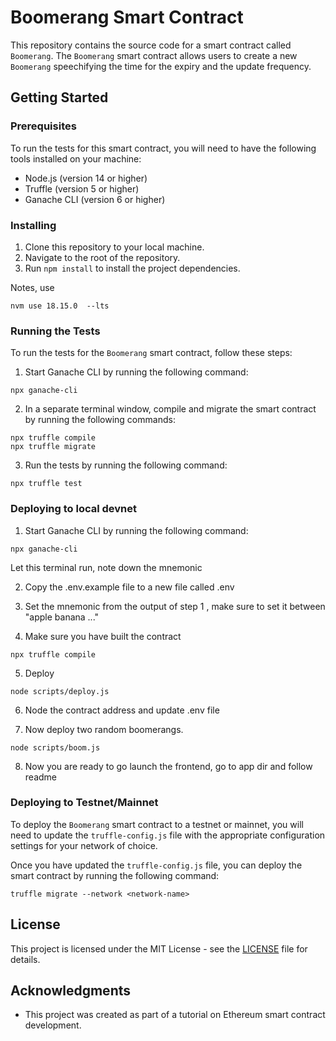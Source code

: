 # Boomerang Smart Contract

This repository contains the source code for a smart contract called `Boomerang`. The `Boomerang` smart contract allows users to create a new `Boomerang` speechifying the time for the expiry and the update frequency.

## Getting Started

### Prerequisites

To run the tests for this smart contract, you will need to have the following tools installed on your machine:

- Node.js (version 14 or higher)
- Truffle (version 5 or higher)
- Ganache CLI (version 6 or higher)

### Installing

1. Clone this repository to your local machine.
2. Navigate to the root of the repository.
3. Run `npm install` to install the project dependencies.


Notes, use 

```
nvm use 18.15.0  --lts 
```


### Running the Tests

To run the tests for the `Boomerang` smart contract, follow these steps:

1. Start Ganache CLI by running the following command:

```npx ganache-cli```

2. In a separate terminal window, compile and migrate the smart contract by running the following commands:

```
npx truffle compile
npx truffle migrate
```

3. Run the tests by running the following command:

```
npx truffle test
```

### Deploying to local devnet 

1. Start Ganache CLI by running the following command:


```npx ganache-cli```

Let this terminal run, note down the mnemonic 

2. Copy the .env.example file to a new file called .env

3. Set the mnemonic from the output of step 1 , make sure to set it between "apple banana ..."

4. Make sure you have built the contract

```
npx truffle compile

```
5. Deploy

```node scripts/deploy.js```

6. Node the contract address and update .env file 

7. Now deploy two random boomerangs. 

```node scripts/boom.js```

8. Now you are ready to go launch the frontend, go to app dir and follow readme

### Deploying to Testnet/Mainnet

To deploy the `Boomerang` smart contract to a testnet or mainnet, you will need to update the `truffle-config.js` file with the appropriate configuration settings for your network of choice.

Once you have updated the `truffle-config.js` file, you can deploy the smart contract by running the following command:

```truffle migrate --network <network-name>```

## License

This project is licensed under the MIT License - see the [LICENSE](LICENSE) file for details.

## Acknowledgments

- This project was created as part of a tutorial on Ethereum smart contract development.
